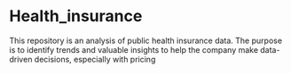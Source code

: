 # Health_insurance
This repository is an analysis of public health insurance data. The purpose is to identify trends and valuable insights to help the company make data-driven decisions, especially with pricing
